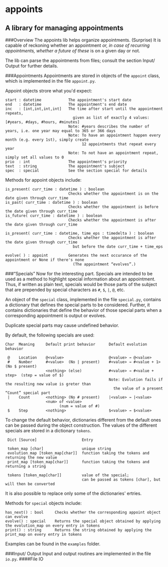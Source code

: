 appoints
=
A library for managing appointments
-

###Overview
The appoints lib helps organize appointments. (Surprise)
It is capable of reckoning whether an appointment _or, in case of recurring appointments,
whether a future of these_ is on a given day or not.

The lib can parse the appointments from files; consult the section Input/ Output for further details.

###Appointments
Appointments are stored in objects of the `appoint` class, which is implemented in the file `appoint.py`.

Appoint objects strore what you'd expect:
```
start : datetime            The appointment's start date
end   : datetime            The appointment's end date
inc   : [int,int,int,int]   The time after start until the appointment repeats,
                              given as list of exactly 4 values: [#years, #days, #hours, #minutes]
                            Note: #years describes the number of years, i.e. one year may equal to 365 or 366 days
                            Note: To have an appointment happen every month (e.g. every 1st), simply create
                                  12 appointments that repeat every year
                            Note: To not have an appointment repeat, simply set all values to 0
prio  : int                 The appointment's priority
text  : string              The appointment's subject
spec  : special             See the section special for details
```                            

Methods for appoint objects include:
```
is_present( curr_time : datetime ) : boolean
                            Checks whether the appointment is on the date given through curr_time
is_past( curr_time : datetime ) : boolean     
                            Checks whether the appointment is before the date given through curr_time
is_future( curr_time : datetime ) : boolean     
                            Checks whether the appointment is after the date given through curr_time

is_present( curr_time : datetime, time_eps : timedelta ) : boolean     
                            Checks whether the appointment is after the date given through curr_time
                              but before the date curr_time + time_eps

evolve( ) : appoint         Generates the next occurance of the appointment or None if there's none
                              (The appointment “evolves”.)
```

###“Specials”
Now for the interesting part. Specials are intended to be used as a method to highlight special information
about an appointment. Thus, if written as plain text, specials would be those parts of the subject that are
prepended by special characters as `#`, `$`, `|`, `@`, etc.

An object of the `special` class, implemented in the file `special.py`, contains a dictionary that
defines the special parts to be considered. Further, it contains dictionaries that define the behavior
of those special parts when a corresponding appointment is output or evolves.

Duplicate special parts may cause undefined behavior.

By default, the following specials are used:
```
Char  Meaning     Default print behavior      Default evolution behavior

 @    Location    @<value>                    @<value> → @<value>
 #    Number      #<value>  (No | present)    #<value> → #<value + 1>     (No $ present)
                  <nothing> (else)            #<value> → #<value + step>  (step = value of $)
                                              Note: Evolution fails if the resulting new value is greter than
                                                the value of a present “Count” special part
 |    Count       <nothing> (No # present)    |<value> → |<value>
                  <num> of <value> 
                        (num = value of #)
 $    Step        <nothing>                   $<value> → $<value>
```

To change the default behavior, dictionaries different from the default ones can be passed
during the object construction. The values of the different specials are stored in a dictionary
`tokens`.
```
 Dict [Source]                    Entry
 
 token_map [char]                 unique string
 evolution_map [token_map[char]]  function taking the tokens and returning the new value
 print_map [token_map[char]]      function taking the tokens and returning a string
 
 tokens [token_map[char]]         value of the special;
                                  can be passed as tokens [char], but will then be converted 
```
It is also possible to replace only some of the dictionaries' ertries.

Methods for `special` objects include:
```
has_next() : bool     Checks whether the corresponding appoint object can evolve
evolve() : special    Returns the special object obtained by applying the evolution_map on every entry in tokens
print() : string      Returns the string obtained by applying the print_map on every entry in tokens
```

Examples can be found in the `examples` folder.

###Input/ Output
Input and output routines are implemented in the file `io.py`.
####File IO


